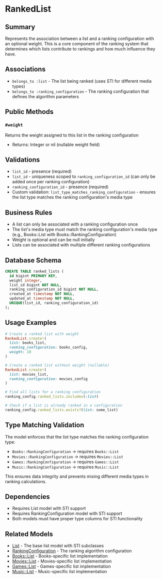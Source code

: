 # RankedList

## Summary
Represents the association between a list and a ranking configuration with an optional weight. This is a core component of the ranking system that determines which lists contribute to rankings and how much influence they have.

## Associations
- `belongs_to :list` - The list being ranked (uses STI for different media types)
- `belongs_to :ranking_configuration` - The ranking configuration that defines the algorithm parameters

## Public Methods

### `#weight`
Returns the weight assigned to this list in the ranking configuration
- Returns: Integer or nil (nullable weight field)

## Validations
- `list_id` - presence (required)
- `list_id` - uniqueness scoped to `ranking_configuration_id` (can only be added once per ranking configuration)
- `ranking_configuration_id` - presence (required)
- Custom validation: `list_type_matches_ranking_configuration` - ensures the list type matches the ranking configuration's media type

## Business Rules
- A list can only be associated with a ranking configuration once
- The list's media type must match the ranking configuration's media type (e.g., Books::List with Books::RankingConfiguration)
- Weight is optional and can be null initially
- Lists can be associated with multiple different ranking configurations

## Database Schema
```sql
CREATE TABLE ranked_lists (
  id bigint PRIMARY KEY,
  weight integer,
  list_id bigint NOT NULL,
  ranking_configuration_id bigint NOT NULL,
  created_at timestamp NOT NULL,
  updated_at timestamp NOT NULL,
  UNIQUE(list_id, ranking_configuration_id)
);
```

## Usage Examples

```ruby
# Create a ranked list with weight
RankedList.create!(
  list: books_list,
  ranking_configuration: books_config,
  weight: 10
)

# Create a ranked list without weight (nullable)
RankedList.create!(
  list: movies_list,
  ranking_configuration: movies_config
)

# Find all lists for a ranking configuration
ranking_config.ranked_lists.includes(:list)

# Check if a list is already ranked in a configuration
ranking_config.ranked_lists.exists?(list: some_list)
```

## Type Matching Validation
The model enforces that the list type matches the ranking configuration type:

- `Books::RankingConfiguration` → requires `Books::List`
- `Movies::RankingConfiguration` → requires `Movies::List`
- `Games::RankingConfiguration` → requires `Games::List`
- `Music::RankingConfiguration` → requires `Music::List`

This ensures data integrity and prevents mixing different media types in ranking calculations.

## Dependencies
- Requires List model with STI support
- Requires RankingConfiguration model with STI support
- Both models must have proper type columns for STI functionality

## Related Models
- [List](list.md) - The base list model with STI subclasses
- [RankingConfiguration](ranking_configuration.md) - The ranking algorithm configuration
- [Books::List](books/list.md) - Books-specific list implementation
- [Movies::List](movies/list.md) - Movies-specific list implementation
- [Games::List](games/list.md) - Games-specific list implementation
- [Music::List](music/list.md) - Music-specific list implementation 